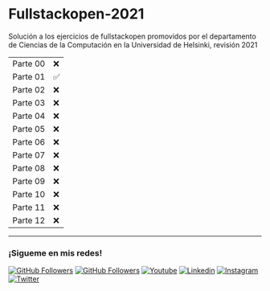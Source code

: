 # Fullstackopen-2021
Solución a los ejercicios de fullstackopen promovidos por el departamento de Ciencias de la Computación en la Universidad de Helsinki, revisión 2021


<table align='center'>
<tr>
    <td>Parte 00</td>
    <td>❌</td>
  </tr>
  <tr>
    <td>Parte 01</td>
    <td>✅</td>
  </tr>
  <tr>
    <td>Parte 02</td>
    <td>❌</td>
  </tr>
  <tr>
    <td>Parte 03</td>
    <td>❌</td>
  </tr>
  <tr>
    <td>Parte 04</td>
    <td>❌</td>
  </tr>
  <tr>
    <td>Parte 05</td>
    <td>❌</td>
  </tr><tr>
    <td>Parte 06</td>
    <td>❌</td>
  </tr>
  <tr>
    <td>Parte 07</td>
    <td>❌</td>
  </tr>
  <tr>
    <td>Parte 08</td>
    <td>❌</td>
  </tr>
  <tr>
    <td>Parte 09</td>
    <td>❌</td>
  </tr>
  <tr>
    <td>Parte 10</td>
    <td>❌</td>
  </tr>
  <tr>
    <td>Parte 11</td>
    <td>❌</td>
  </tr>
  <tr>
    <td>Parte 12</td>
    <td>❌</td>
  </tr>
 </table>

<hr/>
<h3>¡Sigueme en mis redes!</h3>

[![GitHub Followers](https://img.shields.io/github/followers/wotanCode?style=social)](https://github.com/wotanCode)
[![GitHub Followers](https://img.shields.io/github/stars/wotanCode?style=social)](https://github.com/wotanCode)
[![Youtube](https://img.shields.io/badge/Youtube-FF0000?&logo=Youtube&logoColor=white&labelColor=101010)](https://www.youtube.com/@wotancode640)
[![Linkedin](https://img.shields.io/badge/Linkedin-00d8fd?&logo=linkedin&logoColor=white&labelColor=101010)](https://www.linkedin.com/in/pedro-yanez/)
[![Instagram](https://img.shields.io/badge/Instagram-E4405F?&logo=instagram&logoColor=white&labelColor=101010)](https://www.instagram.com/pedroelhumano/?theme=dark)
[![Twitter](https://img.shields.io/badge/Twitter-1DA1F2?&logo=twitter&logoColor=white&labelColor=101010)](https://www.twitter.com/pedroelhumano)
